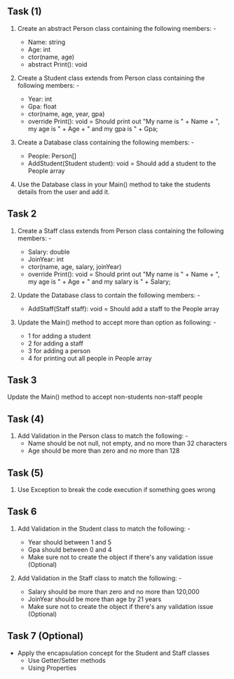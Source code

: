 ## Task (1)

1) Create an abstract Person class containing the following members: -
    - Name: string
    - Age: int
    - ctor(name, age)
    - abstract Print(): void

2) Create a Student class extends from Person class containing the following members: -
    - Year: int
    - Gpa: float
    - ctor(name, age, year, gpa)
    - override Print(): void
        = Should print out "My name is " + Name + ", my age is " + Age + " and my gpa is " + Gpa;

3) Create a Database class containing the following members: -
    - People: Person[]
    - AddStudent(Student student): void
        = Should add a student to the People array

4) Use the Database class in your Main() method to take the students details from the user and add it.

## Task 2

1) Create a Staff class extends from Person class containing the following members: -
    - Salary: double
    - JoinYear: int
    - ctor(name, age, salary, joinYear)
    - override Print(): void
        = Should print out "My name is " + Name + ", my age is " + Age + " and my salary is " + Salary;

2) Update the Database class to contain the following members: -
    - AddStaff(Staff staff): void
        = Should add a staff to the People array

3) Update the Main() method to accept more than option as following: -
    - 1 for adding a student
    - 2 for adding a staff
    - 3 for adding a person
    - 4 for printing out all people in People array

## Task 3

Update the Main() method to accept non-students non-staff people

## Task (4)

1) Add Validation in the Person class to match the following: -
    - Name should be not null, not empty, and no more than 32 characters
    - Age should be more than zero and no more than 128

## Task (5)

1) Use Exception to break the code execution if something goes wrong

## Task 6

1) Add Validation in the Student class to match the following: -
    - Year should between 1 and 5
    - Gpa should between 0 and 4
    - Make sure not to create the object if there's any validation issue (Optional)

2) Add Validation in the Staff class to match the following: -
    - Salary should be more than zero and no more than 120,000
    - JoinYear should be more than age by 21 years
    - Make sure not to create the object if there's any validation issue (Optional)

## Task 7 (Optional)

- Apply the encapsulation concept for the Student and Staff classes
    - Use Getter/Setter methods
    - Using Properties